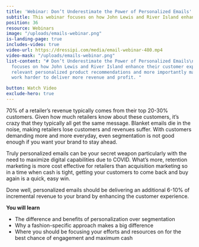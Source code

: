 ```yaml
---
title: 'Webinar: Don’t Underestimate the Power of Personalized Emails'
subtitle: This webinar focuses on how John Lewis and River Island enhance their customer experience through relevant personalized product recommendations and more importantly make every email work harder to deliver more revenue and profit.
position: 36
resource: Webinars
image: "/uploads/emails-webinar.png"
is-landing-page: true
includes-video: true
video-url: https://dressipi.com/media/email-webinar-480.mp4
video-mask: "/uploads/emails-webinar.png"
list-content: "# Don’t Underestimate the Power of Personalized Emails\n\nThis webinar
  focuses on how John Lewis and River Island enhance their customer experience through
  relevant personalized product recommendations and more importantly make every email
  work harder to deliver more revenue and profit. "

button: Watch Video
exclude-hero: true
---
```


70% of a retailer’s revenue typically comes from their top 20-30% customers. Given how much retailers know about these customers, it’s crazy that they typically all get the same message. Blanket emails die in the noise, making retailers lose customers and revenues suffer. With customers demanding more and more everyday, even segmentation is not good enough if you want your brand to stay ahead. 

Truly personalized emails can be your secret weapon particularly with the need to maximize digital capabilities due to COVID. What’s more, retention marketing is more cost effective for retailers than acquisition marketing so in a time when cash is tight, getting your customers to come back and buy again is a quick, easy win. 

Done well, personalized emails should be delivering an additional 6-10% of incremental revenue to your brand by enhancing the customer experience.

<p style="font-weight: bold; width: 100%">You will learn</p>

- The difference and benefits of personalization over segmentation
- Why a fashion-specific approach makes a big difference
- Where you should be focusing your efforts and resources on for the best chance of engagement and maximum cash

